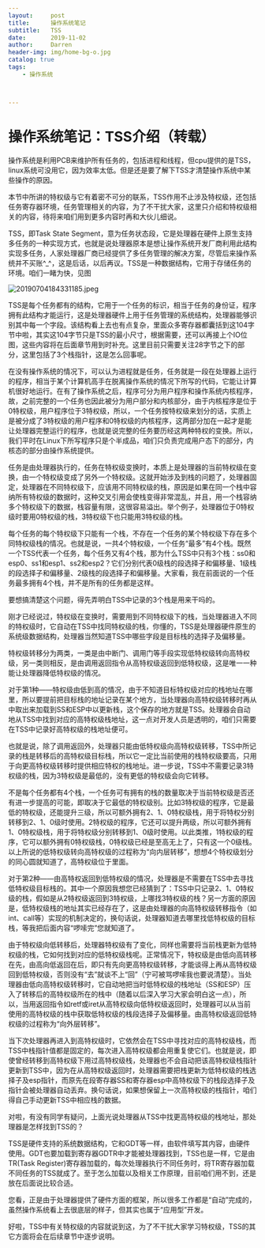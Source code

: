 ```yaml
---
layout:     post
title:      操作系统笔记
subtitle:   TSS
date:       2019-11-02
author:     Darren
header-img: img/home-bg-o.jpg
catalog: true
tags:
    - 操作系统



---
```


# 操作系统笔记：TSS介绍（转载）



操作系统是利用PCB来维护所有任务的，包括进程和线程，但cpu提供的是TSS，linux系统可没用它，因为效率太低。但是还是要了解下TSS才清楚操作系统中某些操作的原因。

本节中所讲的特权级与它有着密不可分的联系，TSS作用不止涉及特权级，还包括任务寄存器环境，任务管理相关的内容，为了不干扰大家，这里只介绍和特权级相关的内容，待将来咱们用到更多内容时再和大伙儿细说。

TSS，即Task State Segment，意为任务状态段，它是处理器在硬件上原生支持多任务的一种实现方式，也就是说处理器原本是想让操作系统开发厂商利用此结构实现多任务，人家处理器厂商已经提供了多任务管理的解决方案，尽管后来操作系统并不买账^_^，这是后话，以后再议。TSS是一种数据结构，它用于存储任务的环境。咱们一睹为快，见图

![20190704184331185.jpeg](https://i.loli.net/2019/11/02/f1jeOVX7Dk4Z65S.jpg)

TSS是每个任务都有的结构，它用于一个任务的标识，相当于任务的身份证，程序拥有此结构才能运行，这是处理器硬件上用于任务管理的系统结构，处理器能够识别其中每一个字段。该结构看上去也有点复杂，里面众多寄存器都囊括到这104字节中啦，其实这104字节只是TSS的最小尺寸，根据需要，还可以再接上个IO位图，这些内容将在后面章节用到时补充。这里目前只需要关注28字节之下的部分，这里包括了3个栈指针，这是怎么回事呢。

在没有操作系统的情况下，可以认为进程就是任务，任务就是一段在处理器上运行的程序，相当于某个计算机高手在脱离操作系统的情况下所写的代码，它能让计算机很好地运行。在有了操作系统之后，程序可分为用户程序和操作系统内核程序，故，之前完整的一个任务也因此被分为用户部分和内核部分，由于内核程序是位于0特权级，用户程序位于3特权级，所以，一个任务按特权级来划分的话，实质上是被分成了3特权级的用户程序和0特权级的内核程序，这两部分加在一起才是能让处理器完整运行的程序，也就是说完整的任务要历经这两种特权的变换。所以，我们平时在Linux下所写程序只是个半成品，咱们只负责完成用户态下的部分，内核态的部分由操作系统提供。

任务是由处理器执行的，任务在特权级变换时，本质上是处理器的当前特权级在变换，由一个特权级变成了另外一个特权级。这就开始涉及到栈的问题了，处理器固定，处理器在不同特权级下，应该用不同特权级的栈，原因是如果在同一个栈中容纳所有特权级的数据时，这种交叉引用会使栈变得非常混乱，并且，用一个栈容纳多个特权级下的数据，栈容量有限，这很容易溢出。举个例子，处理器位于0特权级时要用0特权级的栈，3特权级下也只能用3特权级的栈。

每个任务的每个特权级下只能有一个栈，不存在一个任务的某个特权级下存在多个同特权级栈的情况。也就是说，一共4个特权级，一个任务“最多”有4个栈。既然一个TSS代表一个任务，每个任务又有4个栈，那为什么TSS中只有3个栈：ss0和esp0、ss1和esp1、ss2和esp2？它们分别代表0级栈的段选择子和偏移量、1级栈的段选择子和偏移量、2级栈的段选择子和偏移量。大家看，我在前面说的一个任务最多拥有4个栈，并不是所有的任务都是这样。

要想搞清楚这个问题，得先弄明白TSS中记录的3个栈是用来干吗的。

刚才已经说过，特权级在变换时，需要用到不同特权级下的栈，当处理器进入不同的特权级时，它自动在TSS中找同特权级的栈，你懂的，TSS是处理器硬件原生的系统级数据结构，处理器当然知道TSS中哪些字段是目标栈的选择子及偏移量。

特权级转移分为两类，一类是由中断门、调用门等手段实现低特权级转向高特权级，另一类则相反，是由调用返回指令从高特权级返回到低特权级，这是唯一一种能让处理器降低特权级的情况。

对于第1种——特权级由低到高的情况，由于不知道目标特权级对应的栈地址在哪里，所以要提前把目标栈的地址记录在某个地方，当处理器向高特权级转移时再从中取出来加载到SS和ESP中以更新栈，这个保存的地方就是TSS。处理器会自动地从TSS中找到对应的高特权级栈地址，这一点对开发人员是透明的，咱们只需要在TSS中记录好高特权级的栈地址便可。

也就是说，除了调用返回外，处理器只能由低特权级向高特权级转移，TSS中所记录的栈是转移后的高特权级目标栈，所以它一定比当前使用的栈特权级要高，只用于向更高特权级转移时提供相应特权的栈地址。进一步说，TSS中不需要记录3特权级的栈，因为3特权级是最低的，没有更低的特权级会向它转移。

不是每个任务都有4个栈，一个任务可有拥有的栈的数量取决于当前特权级是否还有进一步提高的可能，即取决于它最低的特权级别。比如3特权级的程序，它是最低的特权级，还能提升三级，所以可额外拥有2、1、0特权级栈，用于将特权分别转移到2、1、0级时使用。2特权级的程序，它还可以提升两级，所以可额外拥有1、0特权级栈，用于将特权级分别转移到1、0级时使用。以此类推，1特权级的程序，它可以额外拥有0特权级栈，0特权级已经是至高无上了，只有这一个0级栈。以上所说的低特权级转向高特权级的过程称为“向内层转移”，想想4个特权级划分的同心圆就知道了，高特权级位于里面。

对于第2种——由高特权返回到低特权级的情况，处理器是不需要在TSS中去寻找低特权级目标栈的。其中一个原因我想您已经猜到了：TSS中只记录2、1、0特权级的栈，假如是从2特权级返回到3特权级，上哪找3特权级的栈？另一方面的原因是，低特权级栈的地址其实已经存在了，这是由处理器的向高特权级转移指令（如int、call等）实现的机制决定的，换句话说，处理器知道去哪里找低特权级的目标栈，等我把后面内容“啰嗦完”您就知道了。

由于特权级向低转移后，处理器特权级有了变化，同样也需要将当前栈更新为低特权级的栈，它如何找到对应的低特权级栈呢。正常情况下，特权级是由低向高转移在先，由高向低返回在后，即只有先向更高特权级转移，才能谈得上再从高特权级回到低特权级，否则没有“去”就谈不上“回”（宁可被骂啰嗦我也要说清楚）。当处理器由低向高特权级转移时，它自动地把当时低特权级的栈地址（SS和ESP）压入了转移后的高特权级所在的栈中（随着以后深入学习大家会明白这一点），所以，当用返回指令如retf或iret从高特权级向低特权级返回时，处理器可以从当前使用的高特权级的栈中获取低特权级的栈段选择子及偏移量。由高特权级返回低特权级的过程称为“向外层转移”。

当下次处理器再进入到高特权级时，它依然会在TSS中寻找对应的高特权级栈，而TSS中栈指针值都是固定的，每次进入高特权级都会用重复使它们。也就是说，即使曾经转移到高特权级下用过高特权级栈，处理器也不会自动把该高特权级栈指针更新到TSS中，因为在从高特权级返回时，处理器需要把栈更新为低特权级的栈选择子及esp指针，而原先在段寄存器SS和寄存器esp中高特权级下的栈段选择子及指针会被处理器自动丢弃。换句话说，如果想保留上一次高特权级的栈指针，咱们得自己手动更新TSS中相应栈的数据。

对啦，有没有同学有疑问，上面光说处理器从TSS中找更高特权级的栈地址，那处理器是怎样找到TSS的？

TSS是硬件支持的系统数据结构，它和GDT等一样，由软件填写其内容，由硬件使用。GDT也要加载到寄存器GDTR中才能被处理器找到，TSS也是一样，它是由TR(Task Register)寄存器加载的，每次处理器执行不同任务时，将TR寄存器加载不同任务的TSS就成了。至于怎么加载以及相关工作原理，目前咱们用不到，还是放在后面说比较合适。

您看，正是由于处理器提供了硬件方面的框架，所以很多工作都是“自动”完成的，虽然操作系统看上去很底层的样子，但其实也属于“应用型”开发。

好啦，TSS中有关特权级的内容就说到这，为了不干扰大家学习特权级，TSS的其它方面将会在后续章节中逐步说明。